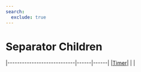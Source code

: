 ```yaml
---
search:
  exclude: true
---
```


<h1 class="heading"><span class="name">Separator Children</span></h1>

|----------------------------|------|------|
|[Timer](../objects/timer.md)|&nbsp;|&nbsp;|
